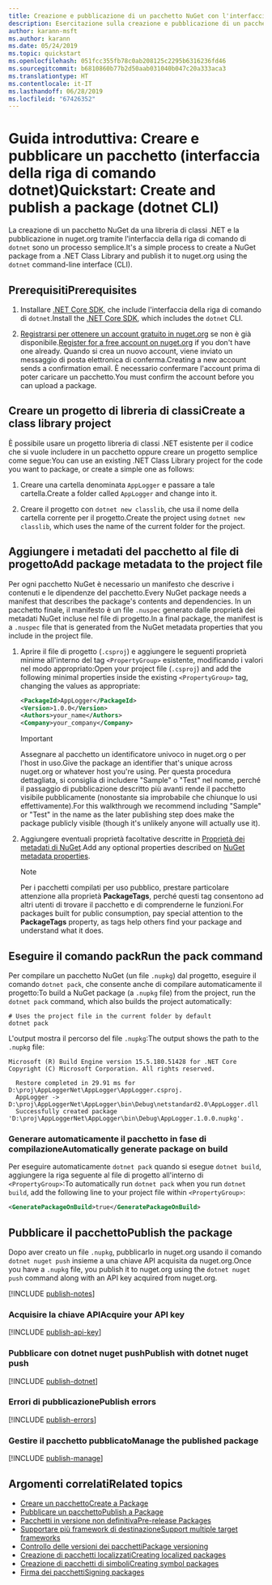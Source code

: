 ```yaml
---
title: Creazione e pubblicazione di un pacchetto NuGet con l'interfaccia della riga di comando di dotnet
description: Esercitazione sulla creazione e pubblicazione di un pacchetto NuGet tramite l'interfaccia della riga di comando di .NET Core, ovvero dotnet.
author: karann-msft
ms.author: karann
ms.date: 05/24/2019
ms.topic: quickstart
ms.openlocfilehash: 051fcc355fb78c0ab208125c2295b6316236fd46
ms.sourcegitcommit: b6810860b77b2d50aab031040b047c20a333aca3
ms.translationtype: HT
ms.contentlocale: it-IT
ms.lasthandoff: 06/28/2019
ms.locfileid: "67426352"
---
```

# <a name="quickstart-create-and-publish-a-package-dotnet-cli"></a><span data-ttu-id="1bf15-103">Guida introduttiva: Creare e pubblicare un pacchetto (interfaccia della riga di comando dotnet)</span><span class="sxs-lookup"><span data-stu-id="1bf15-103">Quickstart: Create and publish a package (dotnet CLI)</span></span>

<span data-ttu-id="1bf15-104">La creazione di un pacchetto NuGet da una libreria di classi .NET e la pubblicazione in nuget.org tramite l'interfaccia della riga di comando di `dotnet` sono un processo semplice.</span><span class="sxs-lookup"><span data-stu-id="1bf15-104">It's a simple process to create a NuGet package from a .NET Class Library and publish it to nuget.org using the `dotnet` command-line interface (CLI).</span></span>

## <a name="prerequisites"></a><span data-ttu-id="1bf15-105">Prerequisiti</span><span class="sxs-lookup"><span data-stu-id="1bf15-105">Prerequisites</span></span>

1. <span data-ttu-id="1bf15-106">Installare [.NET Core SDK](https://www.microsoft.com/net/download/), che include l'interfaccia della riga di comando di `dotnet`.</span><span class="sxs-lookup"><span data-stu-id="1bf15-106">Install the [.NET Core SDK](https://www.microsoft.com/net/download/), which includes the `dotnet` CLI.</span></span>

1. <span data-ttu-id="1bf15-107">[Registrarsi per ottenere un account gratuito in nuget.org](https://www.nuget.org/users/account/LogOn?returnUrl=%2F) se non è già disponibile.</span><span class="sxs-lookup"><span data-stu-id="1bf15-107">[Register for a free account on nuget.org](https://www.nuget.org/users/account/LogOn?returnUrl=%2F) if you don't have one already.</span></span> <span data-ttu-id="1bf15-108">Quando si crea un nuovo account, viene inviato un messaggio di posta elettronica di conferma.</span><span class="sxs-lookup"><span data-stu-id="1bf15-108">Creating a new account sends a confirmation email.</span></span> <span data-ttu-id="1bf15-109">È necessario confermare l'account prima di poter caricare un pacchetto.</span><span class="sxs-lookup"><span data-stu-id="1bf15-109">You must confirm the account before you can upload a package.</span></span>

## <a name="create-a-class-library-project"></a><span data-ttu-id="1bf15-110">Creare un progetto di libreria di classi</span><span class="sxs-lookup"><span data-stu-id="1bf15-110">Create a class library project</span></span>

<span data-ttu-id="1bf15-111">È possibile usare un progetto libreria di classi .NET esistente per il codice che si vuole includere in un pacchetto oppure creare un progetto semplice come segue:</span><span class="sxs-lookup"><span data-stu-id="1bf15-111">You can use an existing .NET Class Library project for the code you want to package, or create a simple one as follows:</span></span>

1. <span data-ttu-id="1bf15-112">Creare una cartella denominata `AppLogger` e passare a tale cartella.</span><span class="sxs-lookup"><span data-stu-id="1bf15-112">Create a folder called `AppLogger` and change into it.</span></span>

1. <span data-ttu-id="1bf15-113">Creare il progetto con `dotnet new classlib`, che usa il nome della cartella corrente per il progetto.</span><span class="sxs-lookup"><span data-stu-id="1bf15-113">Create the project using `dotnet new classlib`, which uses the name of the current folder for the project.</span></span>

## <a name="add-package-metadata-to-the-project-file"></a><span data-ttu-id="1bf15-114">Aggiungere i metadati del pacchetto al file di progetto</span><span class="sxs-lookup"><span data-stu-id="1bf15-114">Add package metadata to the project file</span></span>

<span data-ttu-id="1bf15-115">Per ogni pacchetto NuGet è necessario un manifesto che descrive i contenuti e le dipendenze del pacchetto.</span><span class="sxs-lookup"><span data-stu-id="1bf15-115">Every NuGet package needs a manifest that describes the package's contents and dependencies.</span></span> <span data-ttu-id="1bf15-116">In un pacchetto finale, il manifesto è un file `.nuspec` generato dalle proprietà dei metadati NuGet incluse nel file di progetto.</span><span class="sxs-lookup"><span data-stu-id="1bf15-116">In a final package, the manifest is a `.nuspec` file that is generated from the NuGet metadata properties that you include in the project file.</span></span>

1. <span data-ttu-id="1bf15-117">Aprire il file di progetto (`.csproj`) e aggiungere le seguenti proprietà minime all'interno del tag `<PropertyGroup>` esistente, modificando i valori nel modo appropriato:</span><span class="sxs-lookup"><span data-stu-id="1bf15-117">Open your project file (`.csproj`) and add the following minimal properties inside the existing `<PropertyGroup>` tag, changing the values as appropriate:</span></span>

    ```xml
    <PackageId>AppLogger</PackageId>
    <Version>1.0.0</Version>
    <Authors>your_name</Authors>
    <Company>your_company</Company>
    ```

    > [!Important]
    > <span data-ttu-id="1bf15-118">Assegnare al pacchetto un identificatore univoco in nuget.org o per l'host in uso.</span><span class="sxs-lookup"><span data-stu-id="1bf15-118">Give the package an identifier that's unique across nuget.org or whatever host you're using.</span></span> <span data-ttu-id="1bf15-119">Per questa procedura dettagliata, si consiglia di includere "Sample" o "Test" nel nome, perché il passaggio di pubblicazione descritto più avanti rende il pacchetto visibile pubblicamente (nonostante sia improbabile che chiunque lo usi effettivamente).</span><span class="sxs-lookup"><span data-stu-id="1bf15-119">For this walkthrough we recommend including "Sample" or "Test" in the name as the later publishing step does make the package publicly visible (though it's unlikely anyone will actually use it).</span></span>

1. <span data-ttu-id="1bf15-120">Aggiungere eventuali proprietà facoltative descritte in [Proprietà dei metadati di NuGet](/dotnet/core/tools/csproj#nuget-metadata-properties).</span><span class="sxs-lookup"><span data-stu-id="1bf15-120">Add any optional properties described on [NuGet metadata properties](/dotnet/core/tools/csproj#nuget-metadata-properties).</span></span>

    > [!Note]
    > <span data-ttu-id="1bf15-121">Per i pacchetti compilati per uso pubblico, prestare particolare attenzione alla proprietà **PackageTags**, perché questi tag consentono ad altri utenti di trovare il pacchetto e di comprenderne le funzioni.</span><span class="sxs-lookup"><span data-stu-id="1bf15-121">For packages built for public consumption, pay special attention to the **PackageTags** property, as tags help others find your package and understand what it does.</span></span>

## <a name="run-the-pack-command"></a><span data-ttu-id="1bf15-122">Eseguire il comando pack</span><span class="sxs-lookup"><span data-stu-id="1bf15-122">Run the pack command</span></span>

<span data-ttu-id="1bf15-123">Per compilare un pacchetto NuGet (un file `.nupkg`) dal progetto, eseguire il comando `dotnet pack`, che consente anche di compilare automaticamente il progetto:</span><span class="sxs-lookup"><span data-stu-id="1bf15-123">To build a NuGet package (a `.nupkg` file) from the project, run the `dotnet pack` command, which also builds the project automatically:</span></span>

```cli
# Uses the project file in the current folder by default
dotnet pack
```

<span data-ttu-id="1bf15-124">L'output mostra il percorso del file `.nupkg`:</span><span class="sxs-lookup"><span data-stu-id="1bf15-124">The output shows the path to the `.nupkg` file:</span></span>

```output
Microsoft (R) Build Engine version 15.5.180.51428 for .NET Core
Copyright (C) Microsoft Corporation. All rights reserved.

  Restore completed in 29.91 ms for D:\proj\AppLoggerNet\AppLogger\AppLogger.csproj.
  AppLogger -> D:\proj\AppLoggerNet\AppLogger\bin\Debug\netstandard2.0\AppLogger.dll
  Successfully created package 'D:\proj\AppLoggerNet\AppLogger\bin\Debug\AppLogger.1.0.0.nupkg'.
```

### <a name="automatically-generate-package-on-build"></a><span data-ttu-id="1bf15-125">Generare automaticamente il pacchetto in fase di compilazione</span><span class="sxs-lookup"><span data-stu-id="1bf15-125">Automatically generate package on build</span></span>

<span data-ttu-id="1bf15-126">Per eseguire automaticamente `dotnet pack` quando si esegue `dotnet build`, aggiungere la riga seguente al file di progetto all'interno di `<PropertyGroup>`:</span><span class="sxs-lookup"><span data-stu-id="1bf15-126">To automatically run `dotnet pack` when you run `dotnet build`, add the following line to your project file within `<PropertyGroup>`:</span></span>

```xml
<GeneratePackageOnBuild>true</GeneratePackageOnBuild>
```

## <a name="publish-the-package"></a><span data-ttu-id="1bf15-127">Pubblicare il pacchetto</span><span class="sxs-lookup"><span data-stu-id="1bf15-127">Publish the package</span></span>

<span data-ttu-id="1bf15-128">Dopo aver creato un file `.nupkg`, pubblicarlo in nuget.org usando il comando `dotnet nuget push` insieme a una chiave API acquisita da nuget.org.</span><span class="sxs-lookup"><span data-stu-id="1bf15-128">Once you have a `.nupkg` file, you publish it to nuget.org using the `dotnet nuget push` command along with an API key acquired from nuget.org.</span></span>

[!INCLUDE [publish-notes](includes/publish-notes.md)]

### <a name="acquire-your-api-key"></a><span data-ttu-id="1bf15-129">Acquisire la chiave API</span><span class="sxs-lookup"><span data-stu-id="1bf15-129">Acquire your API key</span></span>

[!INCLUDE [publish-api-key](includes/publish-api-key.md)]

### <a name="publish-with-dotnet-nuget-push"></a><span data-ttu-id="1bf15-130">Pubblicare con dotnet nuget push</span><span class="sxs-lookup"><span data-stu-id="1bf15-130">Publish with dotnet nuget push</span></span>

[!INCLUDE [publish-dotnet](includes/publish-dotnet.md)]

### <a name="publish-errors"></a><span data-ttu-id="1bf15-131">Errori di pubblicazione</span><span class="sxs-lookup"><span data-stu-id="1bf15-131">Publish errors</span></span>

[!INCLUDE [publish-errors](includes/publish-errors.md)]

### <a name="manage-the-published-package"></a><span data-ttu-id="1bf15-132">Gestire il pacchetto pubblicato</span><span class="sxs-lookup"><span data-stu-id="1bf15-132">Manage the published package</span></span>

[!INCLUDE [publish-manage](includes/publish-manage.md)]

## <a name="related-topics"></a><span data-ttu-id="1bf15-133">Argomenti correlati</span><span class="sxs-lookup"><span data-stu-id="1bf15-133">Related topics</span></span>

- [<span data-ttu-id="1bf15-134">Creare un pacchetto</span><span class="sxs-lookup"><span data-stu-id="1bf15-134">Create a Package</span></span>](../create-packages/creating-a-package.md)
- [<span data-ttu-id="1bf15-135">Pubblicare un pacchetto</span><span class="sxs-lookup"><span data-stu-id="1bf15-135">Publish a Package</span></span>](../nuget-org/publish-a-package.md)
- [<span data-ttu-id="1bf15-136">Pacchetti in versione non definitiva</span><span class="sxs-lookup"><span data-stu-id="1bf15-136">Pre-release Packages</span></span>](../create-packages/Prerelease-Packages.md)
- [<span data-ttu-id="1bf15-137">Supportare più framework di destinazione</span><span class="sxs-lookup"><span data-stu-id="1bf15-137">Support multiple target frameworks</span></span>](../create-packages/supporting-multiple-target-frameworks.md)
- [<span data-ttu-id="1bf15-138">Controllo delle versioni dei pacchetti</span><span class="sxs-lookup"><span data-stu-id="1bf15-138">Package versioning</span></span>](../reference/package-versioning.md)
- [<span data-ttu-id="1bf15-139">Creazione di pacchetti localizzati</span><span class="sxs-lookup"><span data-stu-id="1bf15-139">Creating localized packages</span></span>](../create-packages/creating-localized-packages.md)
- [<span data-ttu-id="1bf15-140">Creazione di pacchetti di simboli</span><span class="sxs-lookup"><span data-stu-id="1bf15-140">Creating symbol packages</span></span>](../create-packages/symbol-packages-snupkg.md)
- [<span data-ttu-id="1bf15-141">Firma dei pacchetti</span><span class="sxs-lookup"><span data-stu-id="1bf15-141">Signing packages</span></span>](../create-packages/Sign-a-package.md)
